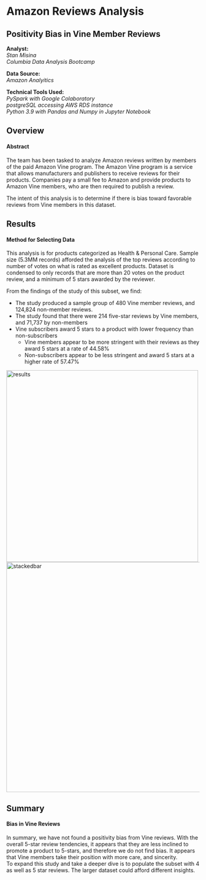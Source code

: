 # Amazon Reviews Analysis
## Positivity Bias in Vine Member Reviews
<b>Analyst: </b><i><br />Stan Misina<br />Columbia Data Analysis Bootcamp<br /></i>

<b>Data Source: </b><br /><i>Amazon Analyitics<br /></i>

<b>Technical Tools Used: </b><br /><i>PySpark with Google Colaboratory<br />postgreSQL accessing AWS RDS instance<br />Python 3.9 with Pandas and Numpy in Jupyter Notebook<br /></i>

## Overview
#### Abstract
The team has been tasked to analyze Amazon reviews written by members of the paid Amazon Vine program. The Amazon Vine program is a service that allows manufacturers and publishers to receive reviews for their products. Companies pay a small fee to Amazon and provide products to Amazon Vine members, who are then required to publish a review.

The intent of this analysis is to determine if there is bias toward favorable reviews from Vine members in this dataset.
<br />
## Results
#### Method for Selecting Data
This analysis is for products categorized as Health & Personal Care. Sample size (5.3MM records) afforded the analysis of the top reviews according to number of votes on what is rated as excellent products. Dataset is condensed to only records that are more than 20 votes on the product review, and a minimum of 5 stars awarded by the reviewer.<br />

From the findings of the study of this subset, we find:
  - The study produced a sample group of 480 Vine member reviews, and 124,824 non-member reviews.
  - The study found that there were 214 five-star reviews by Vine members, and 71,737 by non-members
  - Vine subscribers award 5 stars to a product with lower frequency than non-subscribers
    - Vine members appear to be more stringent with their reviews as they award 5 stars at a rate of 44.58%
    - Non-subscribers appear to be less stringent and award 5 stars at a higher rate of 57.47%<br />

<img width="500" alt="results" src="https://user-images.githubusercontent.com/84740997/135160761-b60b6ee5-5e46-4275-b83e-4b4953d10ae1.png"><img width="600" alt="stackedbar" src="https://user-images.githubusercontent.com/84740997/135168804-f0cfb09b-86ce-412b-aa1b-01a75314728e.png">
<br />
## Summary
#### Bias in Vine Reviews
In summary, we have not found a positivity bias from Vine reviews. With the overall 5-star review tendencies, it appears that they are less inclined to promote a product to 5-stars, and therefore we do not find bias. It appears that Vine members take their position with more care, and sincerity.<br />
To expand this study and take a deeper dive is to populate the subset with 4 as well as 5 star reviews. The larger dataset could afford different insights.
